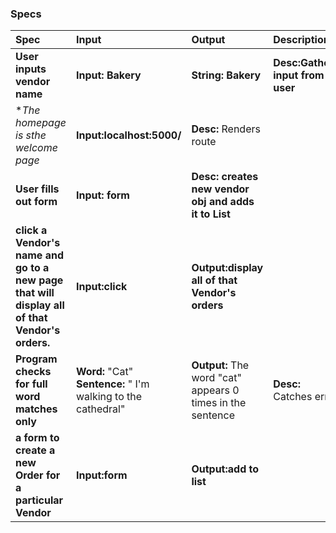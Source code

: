 ### Specs
| Spec | Input | Output | Description |
| :-------------     | :------------- | :------------- |:------------- |
| **User inputs vendor name** | **Input: Bakery**   | **String: Bakery**  | **Desc:Gathers input from user** | 
| **The homepage is sthe welcome page* | **Input:localhost:5000/**  | **Desc:** Renders route|
| **User fills out form** | **Input: form**  | **Desc: creates new vendor obj and adds it to List** |
| **click a Vendor's name and go to a new page that will display all of that Vendor's orders.** | **Input:click**  | **Output:display all of that Vendor's orders**  | 
| **Program checks for full word matches only** | **Word:** "Cat" **Sentence:** " I'm walking to the cathedral"| **Output:** The word "cat" appears 0 times in the sentence| **Desc:** Catches error|
| **a form to create a new Order for a particular Vendor** | **Input:form**  | **Output:add to list** | 